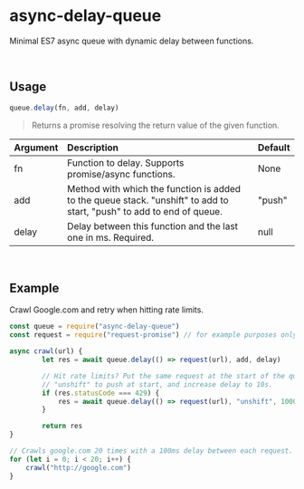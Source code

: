 # async-delay-queue
Minimal ES7 async queue with dynamic delay between functions.

<br>

## Usage
```js
queue.delay(fn, add, delay)
```
> Returns a promise resolving the return value of the given function.

| Argument | Description | Default |
|:------------- |:------------- |:------------- |
| fn | Function to delay. Supports promise/async functions. | None |
| add | Method with which the function is added to the queue stack. "unshift" to add to start, "push" to add to end of queue. | "push"
| delay | Delay between this function and the last one in ms. Required. | null |

<br>

## Example
Crawl Google.com and retry when hitting rate limits.
```js
const queue = require("async-delay-queue")
const request = require("request-promise") // for example purposes only

async crawl(url) {
        let res = await queue.delay(() => request(url), add, delay)

        // Hit rate limits? Put the same request at the start of the queue.
        // "unshift" to push at start, and increase delay to 10s.
        if (res.statusCode === 429) {
            res = await queue.delay(() => request(url), "unshift", 10000)
        }

        return res
}

// Crawls google.com 20 times with a 100ms delay between each request.
for (let i = 0; i < 20; i++) {
    crawl("http://google.com")
}
```

